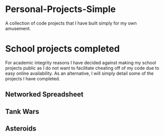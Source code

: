 # Personal-Projects-Simple
A collection of code projects that I have built simply for my own amusement.

# School projects completed
For academic integrity reasons I have decided against making my school projects public as I do not want to facilitate cheating off of my code due to easy online availability. As an alternative, I will simply detail some of the projects I have completed.


## Networked Spreadsheet

## Tank Wars

## Asteroids
